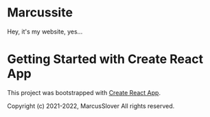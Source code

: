 # Marcussite
Hey, it's my website, yes...

# Getting Started with Create React App
This project was bootstrapped with [Create React App](https://github.com/facebook/create-react-app).

Copyright (c) 2021-2022, MarcusSlover All rights reserved.
